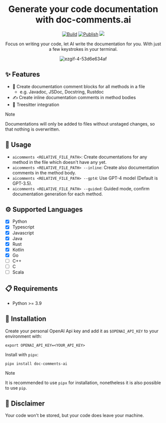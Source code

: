 <div align="center">

# Generate your code documentation with doc-comments.ai

[![Build](https://github.com/fynnfluegge/doc-comments.ai/actions/workflows/build.yaml/badge.svg)](https://github.com/fynnfluegge/doc-comments.ai/actions/workflows/build.yaml)
[![Publish](https://github.com/fynnfluegge/doc-comments.ai/actions/workflows/publish.yaml/badge.svg)](https://github.com/fynnfluegge/doc-comments.ai/actions/workflows/publish.yaml)
<img src="https://img.shields.io/badge/License-MIT-green.svg"/>
</a>
</div>

<div align="center">

Focus on writing your code, let AI write the documentation for you. With just a few keystrokes in your terminal.

![ezgif-4-53d6e634af](https://github.com/fynnfluegge/doc-comments.ai/assets/16321871/8f2756cb-36f9-43c6-94b1-658b89b49786)

</div>


## ✨ Features
- 📝 Create documentation comment blocks for all methods in a file
  - e.g. Javadoc, JSDoc, Docstring, Rustdoc
- ✍️ Create inline documentation comments in method bodies
- 🌳 Treesitter integration

> [!NOTE]
> Documentations will only be added to files without unstaged changes, so that nothing is overwritten.

## 🚀 Usage
- `aicomments <RELATIVE_FILE_PATH>`: Create documentations for any method in the file which doesn't have any yet.
- `aicomments <RELATIVE_FILE_PATH> --inline`: Create also documentation comments in the method body.
- `aicomments <RELATIVE_FILE_PATH> --gpt4`: Use GPT-4 model (Default is GPT-3.5).
- `aicomments <RELATIVE_FILE_PATH> --guided`: Guided mode, confirm documentation generation for each method. 

## ⚙️ Supported Languages
- [x] Python
- [x] Typescript
- [x] Javascript
- [x] Java
- [x] Rust
- [x] Kotlin
- [x] Go
- [ ] C++
- [ ] C
- [ ] Scala

## 📋 Requirements

- Python >= 3.9

## 🔧 Installation

Create your personal OpenAI Api key and add it as `$OPENAI_API_KEY` to your environment with:

```
export OPENAI_API_KEY=<YOUR_API_KEY>
```

Install with `pipx`:

```
pipx install doc-comments-ai
```

> [!NOTE]
> It is recommended to use `pipx` for installation, nonetheless it is also possible to use `pip`.

## 🚨 Disclaimer

Your code won't be stored, but your code does leave your machine.
